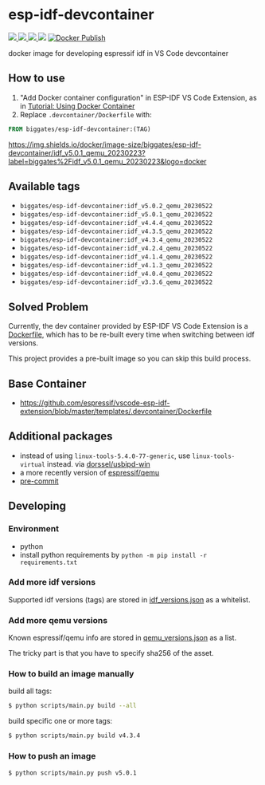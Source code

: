 # esp-idf-devcontainer

[![](https://img.shields.io/docker/image-size/biggates/esp-idf-devcontainer/idf_v5.0.2_qemu_20230223?label=biggates%2Fidf_v5.0.2_qemu_20230223&logo=docker) ![](https://img.shields.io/docker/image-size/biggates/esp-idf-devcontainer/idf_v4.4.4_qemu_20230223?label=biggates%2Fidf_v4.4.4_qemu_20230223&logo=docker) ![](https://img.shields.io/docker/image-size/biggates/esp-idf-devcontainer/idf_v4.3.5_qemu_20230223?label=biggates%2Fidf_v4.3.5_qemu_20230223&logo=docker) ![](https://img.shields.io/docker/image-size/biggates/esp-idf-devcontainer/idf_v3.3.6_qemu_20220919?label=biggates%2Fidf_v3.3.6_qemu_20220919&logo=docker)](https://hub.docker.com/r/biggates/esp-idf-devcontainer/tags) [![Docker Publish](https://github.com/biggates/esp-idf-devcontainer/actions/workflows/docker_publish.yml/badge.svg)](https://github.com/biggates/esp-idf-devcontainer/actions/workflows/docker_publish.yml)

docker image for developing espressif idf in VS Code devcontainer

## How to use

1. "Add Docker container configuration" in ESP-IDF VS Code Extension, as in [Tutorial: Using Docker Container](https://github.com/espressif/vscode-esp-idf-extension/blob/master/docs/tutorial/using-docker-container.md)
2. Replace `.devcontainer/Dockerfile` with:

  ```dockerfile
  FROM biggates/esp-idf-devcontainer:(TAG)
  ```


https://img.shields.io/docker/image-size/biggates/esp-idf-devcontainer/idf_v5.0.1_qemu_20230223?label=biggates%2Fidf_v5.0.1_qemu_20230223&logo=docker

## Available tags

* `biggates/esp-idf-devcontainer:idf_v5.0.2_qemu_20230522`
* `biggates/esp-idf-devcontainer:idf_v5.0.1_qemu_20230522`
* `biggates/esp-idf-devcontainer:idf_v4.4.4_qemu_20230522`
* `biggates/esp-idf-devcontainer:idf_v4.3.5_qemu_20230522`
* `biggates/esp-idf-devcontainer:idf_v4.3.4_qemu_20230522`
* `biggates/esp-idf-devcontainer:idf_v4.2.4_qemu_20230522`
* `biggates/esp-idf-devcontainer:idf_v4.1.4_qemu_20230522`
* `biggates/esp-idf-devcontainer:idf_v4.1.3_qemu_20230522`
* `biggates/esp-idf-devcontainer:idf_v4.0.4_qemu_20230522`
* `biggates/esp-idf-devcontainer:idf_v3.3.6_qemu_20230522`

## Solved Problem

Currently, the dev container provided by ESP-IDF VS Code Extension is a [Dockerfile](https://github.com/espressif/vscode-esp-idf-extension/blob/master/templates/.devcontainer/Dockerfile), which has to be re-built every time when switching between idf versions.

This project provides a pre-built image so you can skip this build process.

## Base Container

* https://github.com/espressif/vscode-esp-idf-extension/blob/master/templates/.devcontainer/Dockerfile

## Additional packages

* instead of using `linux-tools-5.4.0-77-generic`, use `linux-tools-virtual` instead. via [dorssel/usbipd-win](https://github.com/dorssel/usbipd-win/wiki/WSL-support#usbip-client-tools)
* a more recently version of [espressif/qemu](https://github.com/espressif/qemu/)
* [pre-commit](https://pre-commit.com/)

## Developing

### Environment

* python
* install python requirements by `python -m pip install -r requirements.txt`

### Add more idf versions

Supported idf versions (tags) are stored in [idf_versions.json](./idf_versions.json) as a whitelist.

### Add more qemu versions

Known espressif/qemu info are stored in [qemu_versions.json](./qemu_versions.json) as a list.

The tricky part is that you have to specify sha256 of the asset.



### How to build an image manually

build all tags:

```bash
$ python scripts/main.py build --all
```

build specific one or more tags:

```bash
$ python scripts/main.py build v4.3.4
```

### How to push an image

```bash
$ python scripts/main.py push v5.0.1
```

